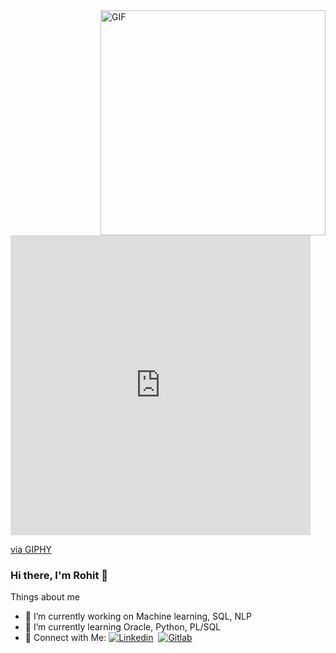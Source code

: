 <img align="right" alt="GIF" src="https://github.com/Spidy20/spidy20/blob/main/demo.gif" width="360"/>
<iframe src="https://giphy.com/embed/ndM7oIOjaDQOhMKtF3" width="480" height="480" frameBorder="0" class="giphy-embed" allowFullScreen></iframe><p><a href="https://giphy.com/gifs/kroppa-ndM7oIOjaDQOhMKtF3">via GIPHY</a></p>

### Hi there, I'm Rohit 👋

Things about me
- 🔭 I’m currently working on Machine learning, SQL, NLP
- 🌱 I’m currently learning Oracle, Python, PL/SQL
- 🤩 Connect with Me: [![Linkedin](https://img.shields.io/badge/LinkedIn-0077B5?style=for-the-badge&logo=linkedin&logoColor=white)](https://www.linkedin.com/in/rohitshukla001/)&nbsp; <a href="https://gitlab.com/rohitshukla001/"> <img alt="Gitlab" src="https://img.shields.io/badge/GitLab-330F63?style=for-the-badge&logo=gitlab&logoColor=white"/>
</a>
